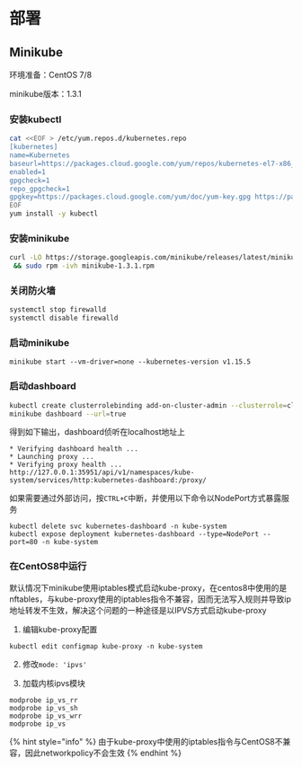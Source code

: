 # 部署

## Minikube

环境准备：CentOS 7/8

minikube版本：1.3.1

### 安装kubectl

```bash
cat <<EOF > /etc/yum.repos.d/kubernetes.repo
[kubernetes]
name=Kubernetes
baseurl=https://packages.cloud.google.com/yum/repos/kubernetes-el7-x86_64
enabled=1
gpgcheck=1
repo_gpgcheck=1
gpgkey=https://packages.cloud.google.com/yum/doc/yum-key.gpg https://packages.cloud.google.com/yum/doc/rpm-package-key.gpg
EOF
yum install -y kubectl
```

### 安装minikube

```bash
curl -LO https://storage.googleapis.com/minikube/releases/latest/minikube-1.3.1.rpm \
 && sudo rpm -ivh minikube-1.3.1.rpm
```

### 关闭防火墙

```bash
systemctl stop firewalld
systemctl disable firewalld
```

### 启动minikube

```text
minikube start --vm-driver=none --kubernetes-version v1.15.5
```

### 启动dashboard

```bash
kubectl create clusterrolebinding add-on-cluster-admin --clusterrole=cluster-admin --serviceaccount=kube-system:default
minikube dashboard --url=true
```

得到如下输出，dashboard侦听在localhost地址上

```text
* Verifying dashboard health ...
* Launching proxy ...
* Verifying proxy health ...
http://127.0.0.1:35951/api/v1/namespaces/kube-system/services/http:kubernetes-dashboard:/proxy/
```

如果需要通过外部访问，按`CTRL+C`中断，并使用以下命令以NodePort方式暴露服务

```text
kubectl delete svc kubernetes-dashboard -n kube-system
kubectl expose deployment kubernetes-dashboard --type=NodePort --port=80 -n kube-system
```

### 在CentOS8中运行

默认情况下minikube使用iptables模式启动kube-proxy，在centos8中使用的是nftables，与kube-proxy使用的iptables指令不兼容，因而无法写入规则并导致ip地址转发不生效，解决这个问题的一种途径是以IPVS方式启动kube-proxy

1. 编辑kube-proxy配置

`kubectl edit configmap kube-proxy -n kube-system`

2. 修改`mode: 'ipvs'`

3. 加载内核ipvs模块

```text
modprobe ip_vs_rr
modprobe ip_vs_sh
modprobe ip_vs_wrr
modprobe ip_vs
```

{% hint style="info" %}
由于kube-proxy中使用的iptables指令与CentOS8不兼容，因此networkpolicy不会生效
{% endhint %}

